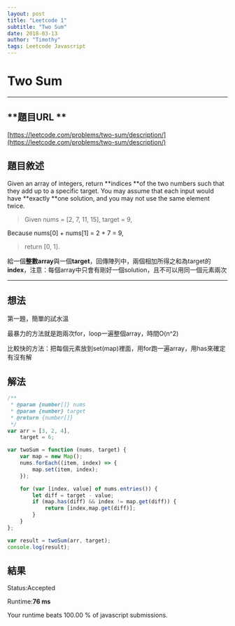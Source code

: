 ```yaml
---
layout: post
title: "Leetcode 1"
subtitle: "Two Sum"
date: 2018-03-13
author: "Timothy"
tags: Leetcode Javascript
---
```


# Two Sum

---

## **題目URL **

[https://leetcode.com/problems/two-sum/description/](https://leetcode.com/problems/two-sum/description/)

## **題目敘述**

Given an array of integers, return **indices **of the two numbers such that they add up to a specific target. You may assume that each input would have **exactly **one solution, and you may not use the same element twice.

> Given nums = \[2, 7, 11, 15\], target = 9,
>
> 
Because nums\[0\] + nums\[1\] = 2 + 7 = 9,
>
> return \[0, 1\].



給一個**整數array**與一個**target**，回傳陣列中，兩個相加所得之和為target的**index**，注意：每個array中只會有剛好一個solution，且不可以用同一個元素兩次  


---

## **想法**

第一題，簡單的試水溫

最暴力的方法就是跑兩次for，loop一遍整個array，時間O\(n^2\)

比較快的方法：把每個元素放到set\(map\)裡面，用for跑一遍array，用has來確定有沒有解



## **解法**

```js
/**
 * @param {number[]} nums
 * @param {number} target
 * @return {number[]}
 */
var arr = [3, 2, 4],
    target = 6;

var twoSum = function (nums, target) {
    var map = new Map();
    nums.forEach((item, index) => {
        map.set(item, index);
    });

    for (var [index, value] of nums.entries()) {
        let diff = target - value;
        if (map.has(diff) && index != map.get(diff)) {
            return [index,map.get(diff)];
        }
    }
};

var result = twoSum(arr, target);
console.log(result);
```



## **結果**

Status:Accepted

Runtime:**76 ms**

Your runtime beats 100.00 % of javascript submissions.


